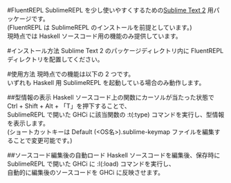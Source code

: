 #FluentREPL
SublimeREPL を少し使いやすくするための[Sublime Text 2](http://www.sublimetext.com/2 "Sublime Text 2") 用パッケージです。  
(FluentREPL は SublimeREPL のインストールを前提としています。)  
現時点では Haskell ソースコード用の機能のみ提供しています。  

#インストール方法
Sublime Text 2 のパッケージディレクトリ内に FluentREPL ディレクトリを配置してください。  

#使用方法
現時点での機能は以下の 2 つです。  
いずれも Haskell 用 SublimeREPL を起動している場合のみ動作します。  

##型情報の表示
Haskell ソースコード上の関数にカーソルが当たった状態で Ctrl + Shift + Alt + 「T」を押下することで、  
SublimeREPL で開いた GHCi に該当関数の :t(:type) コマンドを実行し、型情報を表示します。  
(ショートカットキーは Default (<OS名>).sublime-keymap ファイルを編集することで変更可能です。)  

##ソースコード編集後の自動ロード
Haskell ソースコードを編集後、保存時に SublimeREPL で開いた GHCi に :l(:load) コマンドを実行し、  
自動的に編集後のソースコードを GHCi に反映させます。